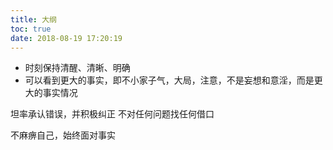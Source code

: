 ```yaml
---
title: 大纲
toc: true
date: 2018-08-19 17:20:19
---
```




- 时刻保持清醒、清晰、明确
- 可以看到更大的事实，即不小家子气，大局，注意，不是妄想和意淫，而是更大的事实情况

坦率承认错误，并积极纠正
不对任何问题找任何借口

不麻痹自己，始终面对事实
